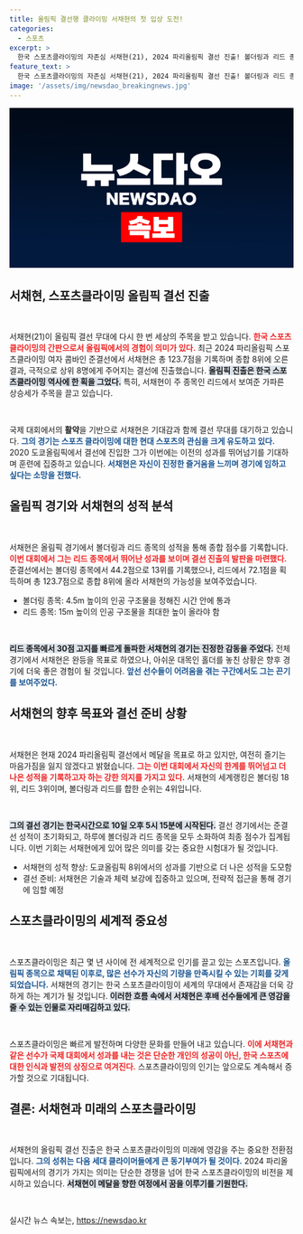 ```yaml
---
title: 올림픽 결선행 클라이밍 서채현의 첫 입상 도전!
categories:
  - 스포츠
excerpt: >
  한국 스포츠클라이밍의 자존심 서채현(21), 2024 파리올림픽 결선 진출! 볼더링과 리드 종목에서 놀라운 경기력으로 8위에 올라 메달 사냥에 도전한다. 행운의 주인공이 되어볼까요?
feature_text: >
  한국 스포츠클라이밍의 자존심 서채현(21), 2024 파리올림픽 결선 진출! 볼더링과 리드 종목에서 놀라운 경기력으로 8위에 올라 메달 사냥에 도전한다. 행운의 주인공이 되어볼까요?
image: '/assets/img/newsdao_breakingnews.jpg'
---
```


<p><img src="/assets/img/newsdao_breakingnews.jpg" alt="pcversion 속보" /></p>

<h2 data-ke-size="size26">서채현, 스포츠클라이밍 올림픽 결선 진출</h2>

<p data-ke-size="size16">&nbsp;</p>

<p>서채현(21)이 올림픽 결선 무대에 다시 한 번 세상의 주목을 받고 있습니다. <b><span style="color: #ee2323;">한국 스포츠클라이밍의 간판으로서 올림픽에서의 경험이 의미가 있다.</span></b> 최근 2024 파리올림픽 스포츠클라이밍 여자 콤바인 준결선에서 서채현은 총 123.7점을 기록하며 종합 8위에 오른 결과, 극적으로 상위 8명에게 주어지는 결선에 진출했습니다. <b><span style="background-color: #21538527;">올림픽 진출은 한국 스포츠클라이밍 역사에 한 획을 그었다.</span></b> 특히, 서채현이 주 종목인 리드에서 보여준 가파른 상승세가 주목을 끌고 있습니다. </p>

<p data-ke-size="size16">&nbsp;</p>

<p>국제 대회에서의 <b>활약</b>을 기반으로 서채현은 기대감과 함께 결선 무대를 대기하고 있습니다. <b><span style="color: #1a5490;">그의 경기는 스포츠 클라이밍에 대한 현대 스포츠의 관심을 크게 유도하고 있다.</span></b> 2020 도쿄올림픽에서 결선에 진입한 그가 이번에는 이전의 성과를 뛰어넘기를 기대하며 훈련에 집중하고 있습니다. <b><span style="color: #1a5490;">서채현은 자신이 진정한 즐거움을 느끼며 경기에 임하고 싶다는 소망을 전했다.</span></b></p>

<h2 data-ke-size="size26">올림픽 경기와 서채현의 성적 분석</h2>

<p data-ke-size="size16">&nbsp;</p>

<p>서채현은 올림픽 경기에서 볼더링과 리드 종목의 성적을 통해 종합 점수를 기록합니다. <b><span style="color: #ee2323;">이번 대회에서 그는 리드 종목에서 뛰어난 성과를 보이며 결선 진출의 발판을 마련했다.</span></b> 준결선에서는 볼더링 종목에서 44.2점으로 13위를 기록했으나, 리드에서 72.1점을 획득하며 총 123.7점으로 종합 8위에 올라 서채현의 가능성을 보여주었습니다.</p>

<ul>
<li>볼더링 종목: 4.5m 높이의 인공 구조물을 정해진 시간 안에 통과</li>
<li>리드 종목: 15m 높이의 인공 구조물을 최대한 높이 올라야 함</li>
</ul>

<p data-ke-size="size16">&nbsp;</p>

<p><b><span style="background-color: #21538527;">리드 종목에서 30점 고지를 빠르게 돌파한 서채현의 경기는 진정한 감동을 주었다.</span></b> 전체 경기에서 서채현은 완등을 목표로 하였으나, 아쉬운 대목인 홀더를 놓친 상황은 향후 경기에 더욱 좋은 경험이 될 것입니다. <b><span style="color: #1a5490;">앞선 선수들이 어려움을 겪는 구간에서도 그는 끈기를 보여주었다. </span></b></p>

<h2 data-ke-size="size26">서채현의 향후 목표와 결선 준비 상황</h2>

<p data-ke-size="size16">&nbsp;</p>

<p>서채현은 현재 2024 파리올림픽 결선에서 메달을 목표로 하고 있지만, 여전히 즐기는 마음가짐을 잃지 않겠다고 밝혔습니다. <b><span style="color: #ee2323;">그는 이번 대회에서 자신의 한계를 뛰어넘고 더 나은 성적을 기록하고자 하는 강한 의지를 가지고 있다.</span></b> 서채현의 세계랭킹은 볼더링 18위, 리드 3위이며, 볼더링과 리드를 합한 순위는 4위입니다. </p>

<p data-ke-size="size16">&nbsp;</p>

<p><b><span style="background-color: #21538527;">그의 결선 경기는 한국시간으로 10일 오후 5시 15분에 시작된다.</span></b> 결선 경기에서는 준결선 성적이 초기화되고, 하루에 볼더링과 리드 종목을 모두 소화하여 최종 점수가 집계됩니다. 이번 기회는 서채현에게 있어 많은 의미를 갖는 중요한 시험대가 될 것입니다. </p>

<ul>
<li>서채현의 성적 향상: 도쿄올림픽 8위에서의 성과를 기반으로 더 나은 성적을 도모함</li>
<li>결선 준비: 서채현은 기술과 체력 보강에 집중하고 있으며, 전략적 접근을 통해 경기에 임할 예정</li>
</ul>

<h2 data-ke-size="size26">스포츠클라이밍의 세계적 중요성</h2>

<p data-ke-size="size16">&nbsp;</p>

<p>스포츠클라이밍은 최근 몇 년 사이에 전 세계적으로 인기를 끌고 있는 스포츠입니다. <b><span style="color: #1a5490;">올림픽 종목으로 채택된 이후로, 많은 선수가 자신의 기량을 만족시킬 수 있는 기회를 갖게 되었습니다.</span></b> 서채현의 경기는 한국 스포츠클라이밍이 세계의 무대에서 존재감을 더욱 강하게 하는 계기가 될 것입니다. <b><span style="background-color: #21538527;">이러한 흐름 속에서 서채현은 후배 선수들에게 큰 영감을 줄 수 있는 인물로 자리매김하고 있다.</span></b></p>

<p data-ke-size="size16">&nbsp;</p>

<p>스포츠클라이밍은 빠르게 발전하며 다양한 문화를 만들어 내고 있습니다. <b><span style="color: #ee2323;">이에 서채현과 같은 선수가 국제 대회에서 성과를 내는 것은 단순한 개인의 성공이 아닌, 한국 스포츠에 대한 인식과 발전의 상징으로 여겨진다.</span></b> 스포츠클라이밍의 인기는 앞으로도 계속해서 증가할 것으로 기대됩니다.</p>

<h2 data-ke-size="size26">결론: 서채현과 미래의 스포츠클라이밍</h2>

<p data-ke-size="size16">&nbsp;</p>

<p>서채현의 올림픽 결선 진출은 한국 스포츠클라이밍의 미래에 영감을 주는 중요한 전환점입니다. <b><span style="color: #1a5490;">그의 성취는 다음 세대 클라이머들에게 큰 동기부여가 될 것이다.</span></b> 2024 파리올림픽에서의 경기가 가지는 의미는 단순한 경쟁을 넘어 한국 스포츠클라이밍의 비전을 제시하고 있습니다. <b><span style="background-color: #21538527;">서채현이 메달을 향한 여정에서 꿈을 이루기를 기원한다.</span></b> </p>

<p data-ke-size="size16">&nbsp;</p>
실시간 뉴스 속보는, <a href="https://newsdao.kr" rel="dofollow">https://newsdao.kr</a>


